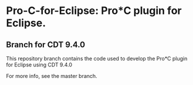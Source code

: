 # Pro-C-for-Eclipse: Pro*C plugin for Eclipse.

## Branch for CDT 9.4.0

This repository branch contains the code used to develop the Pro*C plugin for Eclipse using CDT 9.4.0

For more info, see the master branch.
